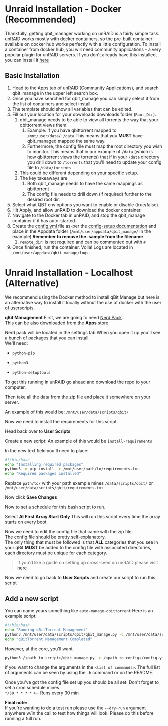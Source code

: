 
# Unraid Installation - Docker (Recommended)

Thankfully, getting qbit_manager working on unRAID is a fairly simple task. unRAID works mostly with docker containers, so the pre-built container available on docker hub works perfectly with a little configuration. To install a container from docker hub, you will need community applications - a very popular plugin for unRAID servers. If you don't already have this installed, you can install it [here](https://forums.unraid.net/topic/38582-plug-in-community-applications/)

## Basic Installation

1. Head to the Apps tab of unRAID (Community Applications), and search qbit_manage in the upper left search box.
2. Once you have searched for qbit_manage you can simply select it from the list of containers and select install.
3. The template should show all variables that can be edited.
4. Fill out your location for your downloads downloads folder (`Root_Dir`).
   1. qbit_manage needs to be able to view all torrents the way that your qbittorrent views them.
      1. Example: If you have qbittorrent mapped to `/mnt/user/data/:/data` This means that you **MUST** have qbit_managed mapped the same way.
      2. Furthermore, the config file must map the root directory you wish to monitor. This means that in our example of `/data` (which is how qbittorrent views the torrents) that if in your `/data` directory you drill down to `/torrents` that you'll need to update your config file to `/data/torrents`
   2. This could be different depending on your specific setup.
   3. The key takeaways are
      1. Both qbit_manage needs to have the same mappings as qbittorrent
      2. The config file needs to drill down (if required) further to the desired root dir.
5. Select what QBT env options you want to enable or disable (true/false).
6. Hit Apply, and allow unRAID to download the docker container.
7. Navigate to the Docker tab in unRAID, and stop the qbit_manage container if it has auto-started.
8. Create the [config.yml](https://github.com/StuffAnThings/qbit_manage/blob/master/config/config.yml.sample) file as-per the [config-setup documentation](https://github.com/StuffAnThings/qbit_manage/wiki/Config-Setup) and place in the Appdata folder (`/mnt/user/appdata/qbit_manage/` in the example) **Remember to remove the .sample from the filename**
    1. `remote_dir`: is not required and can be commented out with `#`
9. Once finished, run the container. Voila! Logs are located in `/mnt/user/appdata/qbit_manage/logs`.

# Unraid Installation - Localhost (Alternative)

We recommend using the Docker method to install qBit Manage but here is an alternative way to install it locally without the use of docker with the user of userscripts.

**qBit Management**
First, we are going to need [Nerd Pack](https://forums.unraid.net/topic/35866-unraid-6-nerdpack-cli-tools-iftop-iotop-screen-kbd-etc/). <br>
This can be also downloaded from the **Apps** store

Nerd pack will be located in the settings tab
When you open it up you'll see a bunch of packages that you can install. <br> We'll need:

* `python-pip`

* `python3`

* `python-setuptools`

To get this running in unRAID go ahead and download the repo to your computer.

Then take all the data from the zip file and place it somewhere on your server.

An example of this would be: `/mnt/user/data/scripts/qbit/`

Now we need to install the requirements for this script.

Head back over to **User Scripts**

Create a new script: An example of this would be `install-requirements`

In the new text field you'll need to place:

```bash
#!/bin/bash
echo "Installing required packages"
python3 -m pip install -r /mnt/user/path/to/requirements.txt
echo "Required packages installed"
```

Replace `path/to/` with your path example mines `/data/scripts/qbit/` or `/mnt/user/data/scripts/qbit/requirements.txt`

Now click **Save Changes**

Now to set a schedule for this bash script to run.

Select **At First Array Start Only** This will run this script every time the array starts on every boot

Now we need to edit the config file that came with the zip file.
<br>The config file should be pretty self-explanatory.
<br>The only thing that must be followed is that **ALL** categories that you see in your qBit **MUST** be added to the config file with associated directories, each directory must be unique for each category.

> If you'd like a guide on setting up cross-seed on unRAID please visit [here](https://github.com/Drazzilb08/cross-seed-guide)

Now we need to go back to **User Scripts** and create our script to run this script

## Add a new script

  You can name yours something like `auto-manage-qbittorrent`
  Here is an example script:

  ```bash
  #!/bin/bash
echo "Running qBitTorrent Management"
python3 /mnt/user/data/scripts/qbit/qbit_manage.py -c /mnt/user/data/scripts/qbit/config.yml -l /mnt/user/data/scripts/qbit/activity.log -r -<list of commands>
echo "qBitTorrent Management Completed"
```

However, at the core, you'll want

```bash
python3 /<path to script>/qbit_manage.py -c /<path to config>/config.yml -l /<path to where you want log file>/activity.log -r -<list of commands>
```

if you want to change the arguments in the `<list of commands>`. The full list of arguments can be seen by using the `-h` command or on the README.

  Once you've got the config file set up you should be all set.
  Don't forget to set a cron schedule mines <br>`*/30 * * * *` <-- Runs every 30 min

**Final note:**<br>
If you're wanting to do a test run please use the `--dry-run` argument anywhere w/in the call to test how things will look. Please do this before running a full run.
